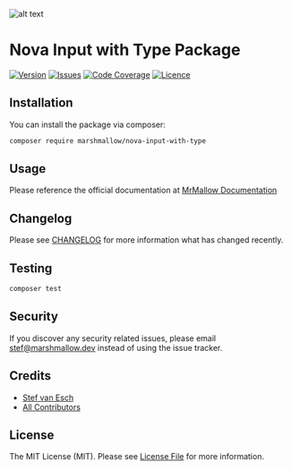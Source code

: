 ![alt text](https://marshmallow.dev/cdn/media/logo-red-237x46.png "marshmallow.")

# Nova Input with Type Package

[![Version](https://img.shields.io/packagist/v/marshmallow/nova-input-with-type)](https://github.com/marshmallow-packages/nova-input-with-type)
[![Issues](https://img.shields.io/github/issues/marshmallow-packages/nova-input-with-type)](https://github.com/marshmallow-packages/nova-input-with-type)
[![Code Coverage](https://img.shields.io/badge/coverage-100%25-success)](https://github.com/marshmallow-packages/nova-input-with-type)
[![Licence](https://img.shields.io/github/license/marshmallow-packages/nova-input-with-type)](https://github.com/marshmallow-packages/nova-input-with-type)

## Installation

You can install the package via composer:

```bash
composer require marshmallow/nova-input-with-type
```

## Usage

Please reference the official documentation at [MrMallow Documentation](https://mrmallow.notion.site/Nova-Input-with-Types-75e70073c6bc4445a2135b21df002f0c)

## Changelog

Please see [CHANGELOG](CHANGELOG.md) for more information what has changed recently.

## Testing

```bash
composer test
```

## Security

If you discover any security related issues, please email stef@marshmallow.dev instead of using the issue tracker.

## Credits

-   [Stef van Esch](https://github.com/stefvanesch)
-   [All Contributors](../../contributors)

## License

The MIT License (MIT). Please see [License File](LICENSE.md) for more information.
